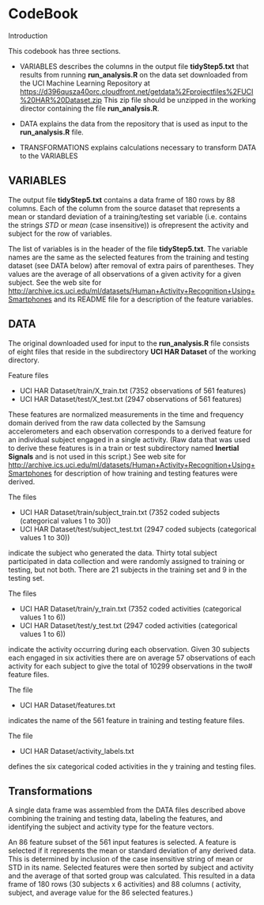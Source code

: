 # CodeBook IntroductionThis codebook has three sections.  * VARIABLES describes the columns in the output file **tidyStep5.txt** that results from running **run_analysis.R** on the data set downloaded from the UCI Machine Learning Repository athttps://d396qusza40orc.cloudfront.net/getdata%2Fprojectfiles%2FUCI%20HAR%20Dataset.zip  This zip file should be unzipped in the working director containing the file **run_analysis.R**.* DATA explains the data from the repository that is used as input to the **run_analysis.R** file.* TRANSFORMATIONS explains calculations necessary to transform DATA to the VARIABLES## VARIABLESThe output file **tidyStep5.txt** contains a data frame of 180 rows by 88 columns.  Each of the column from the source dataset that represents a mean or standard deviation of a training/testing set variable (i.e. contains the strings *STD* or *mean* (case insensitive)) is ofrepresent the activity and subject for the row of variables.  The list of variables is in the header of the file **tidyStep5.txt**.   The variable names are the same as the selected features from the training and testing  dataset (see DATA below) after removal of extra pairs of parentheses.  They values are the average of all observations of a given activity for a given subject.  See the web site for http://archive.ics.uci.edu/ml/datasets/Human+Activity+Recognition+Using+Smartphones and  its README file for a description of the feature variables.## DATAThe original downloaded used for input to the **run_analysis.R** file  consists of eight files that reside in the subdirectory **UCI HAR Dataset** of the working directory.Feature files- UCI HAR Dataset/train/X_train.txt  (7352 observations of 561 features)- UCI HAR Dataset/test/X_test.txt (2947 observations of 561 features)These features are normalized measurements in the time and frequency domain derived from the raw data collected by the Samsung accelerometers and each observation corresponds to a derived feature for an individual subject engaged in a single activity.  (Raw data that was used to derive these features is in a train or test subdirectory named **Inertial Signals** and is not used in this script.)  See web site for http://archive.ics.uci.edu/ml/datasets/Human+Activity+Recognition+Using+Smartphones for description of how training and testing features were derived.The files- UCI HAR Dataset/train/subject_train.txt (7352 coded subjects (categorical values 1 to 30))- UCI HAR Dataset/test/subject_test.txt (2947 coded subjects (categorical values 1 to 30)) indicate the subject who generated the data.  Thirty total subject participated in data collection and were randomly assigned to training or testing, but not both.  There are 21 subjects in the training set and 9 in the testing set.The files - UCI HAR Dataset/train/y_train.txt (7352 coded activities (categorical values 1 to 6)) 	- UCI HAR Dataset/test/y_test.txt (2947 coded activities (categorical values 1 to 6))indicate the activity occurring during each observation.   Given 30 subjects each engaged in six activities there are on average 57 observations of each activity for each subject to give the total of 10299 observations in the two# feature files. The file - UCI HAR Dataset/features.txt indicates the name of the 561 feature in training and testing feature files.The file - UCI HAR Dataset/activity_labels.txt defines the six categorical coded activities in the y training and testing files. ## TransformationsA single data frame was assembled from the DATA files described above combining the training and testing data, labeling the features, and identifying the subject and activity type for the feature vectors.An 86 feature subset of the 561 input features is selected.  A feature is selected if it represents the mean or standard deviation of any derived  data.  This is determined by inclusion of the case insensitive string of mean or STD in its name.  Selected features were then sorted by subject and activity and the average of that sorted group was calculated.  This resulted in a data frame of 180 rows (30 subjects x 6 activities) and 88 columns ( activity, subject,  and average value for the 86 selected features.) 